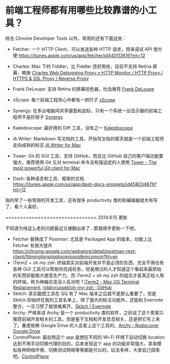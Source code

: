 # 前端工程师都有用哪些比较靠谱的小工具？

除去 Chrome Developer Tools 以外，常用的还有下面这些：  

*   Fetcher: 一个 HTTP Client，可以发送各种 HTTP 请求，用来调试 API 很方便 [<span>https://</span><span>itunes.apple.com/us/app</span><span>/fetcher/id440113616?mt=12</span><span></span>](https://itunes.apple.com/us/app/fetcher/id440113616?mt=12)  

*   Charles: Mac 下的 Fiddler，比 Fiddler 还好用些，目前不支持 Retina 屏幕，略挫 [Charles Web Debugging Proxy • HTTP Monitor / HTTP Proxy / HTTPS & SSL Proxy / Reverse Proxy](http://www.charlesproxy.com/)  

*   Frank DeLoupe: 支持 Retina 的屏幕拾色器，吐血推荐 [Frank DeLoupe](http://jumpzero.com/frank/)  

*   xScope: 每个前端工程师心中都有一把尺子 [xScope](http://xscopeapp.com/)
*   Synergy: 在多台电脑间共享键盘和鼠标，只有一个系统一台显示器的前端工程师不是好厨子 [Synergy](http://synergy-foss.org/)
*   Kaleidoscope: 最好用的 Diff 工具，没有之一 [Kaleidoscope](http://www.kaleidoscopeapp.com/)
*   iA Writer: Markdown 写文档的工具，开始写文档的那天就是一个前端工程师走向成熟的标志 [iA Writer for Mac](http://www.iawriter.com/mac/)
*   Tower: Git 的 GUI 工具，支持 GitHub，而且比 GitHub 自己的客户端功能要强大，推荐使用 Git 又对 terminal 命令没有强迫症的人使用 [Tower - The most powerful Git client for Mac](http://www.git-tower.com/)
*   Dash: 各种语言和工具、框架的文档 [<span>https://</span><span>itunes.apple.com/us/app</span><span>/dash-docs-snippets/id458034879?mt=12</span><span></span>](https://itunes.apple.com/us/app/dash-docs-snippets/id458034879?mt=12)

指列举了一些常用的开发工具，还有很多 productivity 类的和编辑器就木有写了，看个人喜好。  

=============================== 2014.8.15 更新  

不知道为啥这么老的问题最近又被翻出来了...那就顺手更新一下吧。  

*   Fetcher 替换成了 Postman: 尤其是 Packaged App 的版本，功能上比 Fetcher 有很大提升 [<span>https://</span><span>chrome.google.com/webst</span><span>ore/detail/postman-rest-client/fdmmgilgnpjigdojojpjoooidkmcomcm?hl=en</span><span></span>](https://chrome.google.com/webstore/detail/postman-rest-client/fdmmgilgnpjigdojojpjoooidkmcomcm?hl=en)
*   iTerm2 + oh my zsh: 终端其实对前端开发并不是必须的东西，完全不用也有各种 GUI 工具可以帮助你完成任务，但是用过的人才知道这个看起来最原始的东西却能极大提高生产力。而 iTerm2 + oh my zsh 的组合才是真正给人用的终端，称为神器应该没人反对吧？[iTerm2 - Mac OS Terminal Replacement](http://iterm2.com/), [robbyrussell/oh-my-zsh · GitHub](https://github.com/robbyrussell/oh-my-zsh)
*   Skitch: 其实截图工具在 QQ 有了 Mac 版本之后就不是那么重要了，但是 Skitch 却始终在我的工具名单上，除了强大的标注功能外，还能和 Evernote 整合，一旦习惯了就很难离开。[Skitch | Evernote](http://evernote.com/skitch/)
*   Archy: 严格来讲 Archy 是一个 productivity 类的软件，之前说了这个答案只推荐前端开发相关的工具，但是鉴于文档和开发息息相关，还是把它写上来了。重度依赖 Google Drive 的人会爱上这个工具的。[Archy - Rediscover Google Drive](http://www.archyapp.com/)
*   ControlPlane: 最初用这个 app 是想在不同的 Wi-Fi 环境下自动切换 location 达到不用手动切换代理的目的，后来发现这个 app 的功能非常强大，拿来模拟各种网络环境、切换测试网络等等都是可以的，玩法多样，大家自己探索吧。[ControlPlane](http://www.controlplaneapp.com/)